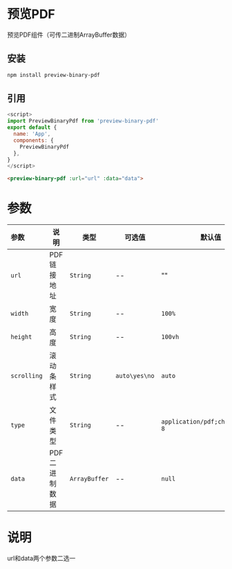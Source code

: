 # 预览PDF
预览PDF组件（可传二进制ArrayBuffer数据）
## 安装

```sh
npm install preview-binary-pdf
```
## 引用

```JavaScript
<script>
import PreviewBinaryPdf from 'preview-binary-pdf'
export default {
  name: 'App',
  components: {
    PreviewBinaryPdf
  },
}
</script>
```

```html
<preview-binary-pdf :url="url" :data="data">
```
# 参数
|参数|说明|类型|可选值|默认值
|:---|---|---|---|---|
| `url`|PDF链接地址|`String`|--|""|
| `width`|宽度|`String`|--|`100%`|
| `height`|高度|`String`|--|`100vh`|
| `scrolling`|滚动条样式|`String`|`auto\yes\no`|`auto`|
| `type`|文件类型|`String`|--|`application/pdf;charset=utf-8`
| `data`|PDF二进制数据|`ArrayBuffer`|--|`null`

# 说明
url和data两个参数二选一